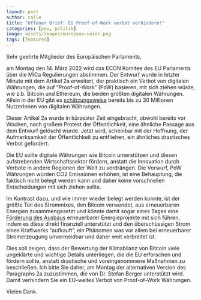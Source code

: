 ```yaml
---
layout: post
author: calle
title: "Offener Brief: EU Proof-of-Work verbot verhindern!"
categories: [pow, politik]
image: assets/images/european-union.png
tags: [featured]
---
```


Sehr geehrte Mitglieder des Europäischen Parlaments,

am Montag den 14. März 2022 wird das ECON Komitee des EU Parlaments über die MiCa Regulierungen abstimmen. Der Entwurf wurde in letzter Minute mit dem Artikel 2a erweitert, der praktisch ein Verbot von digitalen Währungen, die auf “Proof-of-Work” (PoW) basieren, mit sich ziehen würde, wie z.b. Bitcoin und Ethereum, die beiden größten digitalen Währungen. Allein in der EU gibt es [schätzungsweise](https://triple-a.io/white-paper-cryptocurrency-adoption-across-europe-and-america-2021/) bereits bis zu 30 Millionen NutzerInnen von digitalen Währungen.

Dieser Artikel 2a wurde in kürzester Zeit eingebracht, obwohl bereits vor Wochen, nach großem Protest der Öffentlichkeit, eine ähnliche Passage aus dem Entwurf gelöscht wurde. Jetzt wird, scheinbar mit der Hoffnung, der Aufmerksamkeit der Öffentlichkeit zu entfliehen, ein ähnliches drastisches Verbot gefordert.

Die EU sollte digitale Währungen wie Bitcoin unterstützen und diesen aufstrebenden Wirtschaftssektor fördern, anstatt die Innovation durch Verbote in andere Regionen der Welt zu verdrängen. Die Vorwurf, PoW Währungen würden CO2 Emissionen erhöhen, ist eine Behauptung, die faktisch nicht belegt werden kann und daher keine vorschnellen Entscheidungen mit sich ziehen sollte.

Im Kontrast dazu, und wie immer wieder belegt werden konnte, ist der größte Teil des Strommixes, den Bitcoin verwendet, aus erneuerbaren Energien zusammengesetzt und könnte damit sogar eines Tages eine [Förderung des Ausbaus](https://assets.ctfassets.net/2d5q1td6cyxq/2D2BnksJjavw4a6SUvAPwZ/c42a9e3a520b0cc3b230cda3b43eead5/BCEI_White_Paper_.pdf) erneuerbarer Energieprojekte mit sich führen, indem es diese direkt finanziell unterstützt und den überschüssigen Strom eines Kraftwerks “aufkauft”, ein Phänomen was vor allem bei erneuerbarer Stromerzeugung unvermeidbar und daher weit verbreitet ist.

Dies soll zeigen, dass der Bewertung der Klimabilanz von Bitcoin viele ungeklärte und wichtige Details unterliegen, die die EU erforschen und fördern sollte, anstatt drastische und voreingenommene Maßnahmen zu beschließen. Ich bitte Sie daher, am Montag der alternativen Version des Paragraphs 2a zuzustimmen, die von Dr. Stefan Berger unterstützt wird. Damit verhindern Sie ein EU-weites Verbot von Proof-of-Work Währungen.

Vielen Dank.
